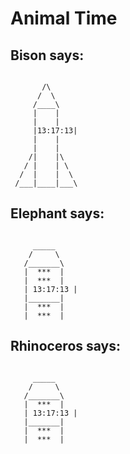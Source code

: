 # Animal Time

## Bison says:

```

       /\
      /  \
     /____\
     |    |
     |    |
     |13:17:13|
     |    |
     |    |
    /|    |\
   / |    | \
  /  |    |  \
 /___|____|___\
```

## Elephant says:

```

     _____
    /     \
   /_______\
   |  ***  |
   |  ***  |
   | 13:17:13 |
   |_______|
   |  ***  |
   |  ***  |
```

## Rhinoceros says:

```

     _____
    /     \
   /_______\
   |  ***  |
   | 13:17:13 |
   |_______|
   |  ***  |
   |  ***  |
```
